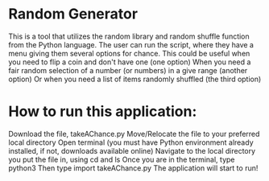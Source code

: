 # Random Generator
This is a tool that utilizes the random library and random shuffle function from the Python language.
The user can run the script, where they have a menu giving them several options for chance.
This could be useful when you need to flip a coin and don't have one (one option)
When you need a fair random selection of a number (or numbers) in a give range (another option)
Or when you need a list of items randomly shuffled (the third option)

# How to run this application:
Download the file, takeAChance.py
Move/Relocate the file to your preferred local directory
Open terminal (you must have Python environment already installed, if not, downloads available online)
Navigate to the local directory you put the file in, using cd and ls
Once you are in the terminal, type python3
Then type import takeAChance.py
The application will start to run!
